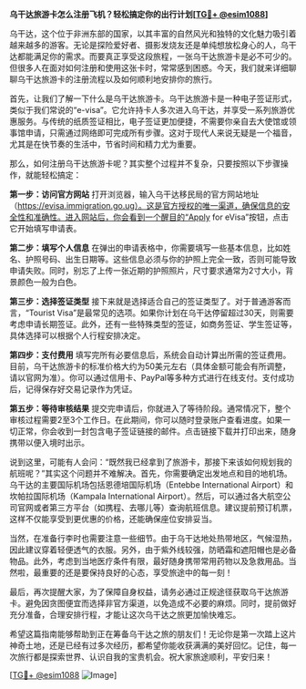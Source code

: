 **乌干达旅游卡怎么注册飞机？轻松搞定你的出行计划[[TG💪+ @esim1088](https://t.me/s/esim1088)]**

乌干达，这个位于非洲东部的国家，以其丰富的自然风光和独特的文化魅力吸引着越来越多的游客。无论是探险爱好者、摄影发烧友还是单纯想放松身心的人，乌干达都能满足你的需求。而要真正享受这段旅程，一张乌干达旅游卡是必不可少的。但很多人在面对如何注册和使用这张卡时，常常感到困惑。今天，我们就来详细聊聊乌干达旅游卡的注册流程以及如何顺利地安排你的旅行。

首先，让我们了解一下什么是乌干达旅游卡。乌干达旅游卡是一种电子签证形式，类似于我们常说的“e-visa”。它允许持卡人多次进入乌干达，并享受一系列旅游优惠服务。与传统的纸质签证相比，电子签证更加便捷，不需要你亲自去大使馆或领事馆申请，只需通过网络即可完成所有步骤。这对于现代人来说无疑是一个福音，尤其是在快节奏的生活中，节省时间和精力尤为重要。

那么，如何注册乌干达旅游卡呢？其实整个过程并不复杂，只要按照以下步骤操作，就能轻松搞定：

**第一步：访问官方网站**
打开浏览器，输入乌干达移民局的官方网站地址（https://evisa.immigration.go.ug）。这是官方授权的唯一渠道，确保信息的安全性和准确性。进入网站后，你会看到一个醒目的“Apply for eVisa”按钮，点击它开始填写申请表。

**第二步：填写个人信息**
在弹出的申请表格中，你需要填写一些基本信息，比如姓名、护照号码、出生日期等。这些信息必须与你的护照上完全一致，否则可能导致申请失败。同时，别忘了上传一张近期的护照照片，尺寸要求通常为2寸大小，背景颜色一般为白色。

**第三步：选择签证类型**
接下来就是选择适合自己的签证类型了。对于普通游客而言，“Tourist Visa”是最常见的选项。如果你计划在乌干达停留超过30天，则需要考虑申请长期签证。此外，还有一些特殊类型的签证，如商务签证、学生签证等，具体选择可以根据个人行程安排决定。

**第四步：支付费用**
填写完所有必要信息后，系统会自动计算出所需的签证费用。目前，乌干达旅游卡的标准价格大约为50美元左右（具体金额可能会有所调整，请以官网为准）。你可以通过信用卡、PayPal等多种方式进行在线支付。支付成功后，记得保存好交易记录作为凭证。

**第五步：等待审核结果**
提交完申请后，你就进入了等待阶段。通常情况下，整个审核过程需要2至3个工作日。在此期间，你可以随时登录账户查看进度。如果一切正常，你会收到一封包含电子签证链接的邮件。点击链接下载并打印出来，随身携带以便入境时出示。

说到这里，可能有人会问：“既然我已经拿到了旅游卡，那接下来该如何规划我的航班呢？”其实这个问题并不难解决。首先，你需要确定出发地点和目的地机场。乌干达的主要国际机场包括恩德培国际机场（Entebbe International Airport）和坎帕拉国际机场（Kampala International Airport）。然后，可以通过各大航空公司官网或者第三方平台（如携程、去哪儿等）查询航班信息。建议提前预订机票，这样不仅能享受到更优惠的价格，还能确保座位安排妥当。

当然，在准备行李时也需要注意一些细节。由于乌干达地处热带地区，气候湿热，因此建议穿着轻便透气的衣服。另外，由于紫外线较强，防晒霜和遮阳帽也是必备物品。此外，考虑到当地医疗条件有限，最好随身携带常用药物以及急救用品。当然啦，最重要的还是要保持良好的心态，享受旅途中的每一刻！

最后，再次提醒大家，为了保障自身权益，请务必通过正规途径获取乌干达旅游卡。避免因贪图便宜而选择非官方渠道，以免造成不必要的麻烦。同时，提前做好充分准备，合理安排行程，才能让这次乌干达之旅更加愉快难忘。

希望这篇指南能够帮助到正在筹备乌干达之旅的朋友们！无论你是第一次踏上这片神奇土地，还是已经有过多次经历，都希望你能收获满满的美好回忆。记住，每一次旅行都是探索世界、认识自我的宝贵机会。祝大家旅途顺利，平安归来！

[[TG💪+ @esim1088](https://t.me/s/esim1088) ![Image](https://i.postimg.cc/4NQfJmqS/Snipaste-2025-05-13-00-14-12.png)]